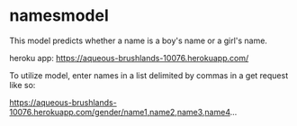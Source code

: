 # namesmodel

This model predicts whether a name is a boy's name or a girl's name.

heroku app:
https://aqueous-brushlands-10076.herokuapp.com/

To utilize model, enter names in a list delimited by commas in a get request like so:

https://aqueous-brushlands-10076.herokuapp.com/gender/name1,name2,name3,name4...
